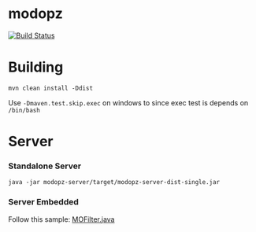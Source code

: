 # modopz

[![Build Status](https://circleci.com/gh/murer/modopz.svg?style=shield)](https://circleci.com/gh/murer/modopz)

# Building

```shell
mvn clean install -Ddist
```

Use ```-Dmaven.test.skip.exec``` on windows to since exec test is depends on ```/bin/bash```

# Server

### Standalone Server

```shell
java -jar modopz-server/target/modopz-server-dist-single.jar
```

### Server Embedded

Follow this sample: [MOFilter.java](./modopz-server/src/main/java/com/github/murer/modopz/server/MOFilter.java)

